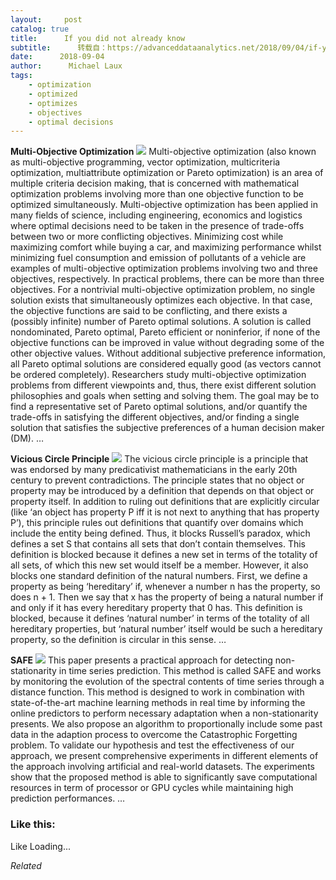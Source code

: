 ```yaml
---
layout:     post
catalog: true
title:      If you did not already know
subtitle:      转载自：https://advanceddataanalytics.net/2018/09/04/if-you-did-not-already-know-473/
date:      2018-09-04
author:      Michael Laux
tags:
    - optimization
    - optimized
    - optimizes
    - objectives
    - optimal decisions
---
```


**Multi-Objective Optimization** ![](https://aboutdataanalytics.files.wordpress.com/2015/01/google.png?w=529)
Multi-objective optimization (also known as multi-objective programming, vector optimization, multicriteria optimization, multiattribute optimization or Pareto optimization) is an area of multiple criteria decision making, that is concerned with mathematical optimization problems involving more than one objective function to be optimized simultaneously. Multi-objective optimization has been applied in many fields of science, including engineering, economics and logistics where optimal decisions need to be taken in the presence of trade-offs between two or more conflicting objectives. Minimizing cost while maximizing comfort while buying a car, and maximizing performance whilst minimizing fuel consumption and emission of pollutants of a vehicle are examples of multi-objective optimization problems involving two and three objectives, respectively. In practical problems, there can be more than three objectives. For a nontrivial multi-objective optimization problem, no single solution exists that simultaneously optimizes each objective. In that case, the objective functions are said to be conflicting, and there exists a (possibly infinite) number of Pareto optimal solutions. A solution is called nondominated, Pareto optimal, Pareto efficient or noninferior, if none of the objective functions can be improved in value without degrading some of the other objective values. Without additional subjective preference information, all Pareto optimal solutions are considered equally good (as vectors cannot be ordered completely). Researchers study multi-objective optimization problems from different viewpoints and, thus, there exist different solution philosophies and goals when setting and solving them. The goal may be to find a representative set of Pareto optimal solutions, and/or quantify the trade-offs in satisfying the different objectives, and/or finding a single solution that satisfies the subjective preferences of a human decision maker (DM). … 

**Vicious Circle Principle** ![](https://aboutdataanalytics.files.wordpress.com/2015/01/google.png?w=529)
The vicious circle principle is a principle that was endorsed by many predicativist mathematicians in the early 20th century to prevent contradictions. The principle states that no object or property may be introduced by a definition that depends on that object or property itself. In addition to ruling out definitions that are explicitly circular (like ‘an object has property P iff it is not next to anything that has property P’), this principle rules out definitions that quantify over domains which include the entity being defined. Thus, it blocks Russell’s paradox, which defines a set S that contains all sets that don’t contain themselves. This definition is blocked because it defines a new set in terms of the totality of all sets, of which this new set would itself be a member. However, it also blocks one standard definition of the natural numbers. First, we define a property as being ‘hereditary’ if, whenever a number n has the property, so does n + 1. Then we say that x has the property of being a natural number if and only if it has every hereditary property that 0 has. This definition is blocked, because it defines ‘natural number’ in terms of the totality of all hereditary properties, but ‘natural number’ itself would be such a hereditary property, so the definition is circular in this sense. … 

**SAFE** ![](https://aboutdataanalytics.files.wordpress.com/2015/01/google.png?w=529)
This paper presents a practical approach for detecting non-stationarity in time series prediction. This method is called SAFE and works by monitoring the evolution of the spectral contents of time series through a distance function. This method is designed to work in combination with state-of-the-art machine learning methods in real time by informing the online predictors to perform necessary adaptation when a non-stationarity presents. We also propose an algorithm to proportionally include some past data in the adaption process to overcome the Catastrophic Forgetting problem. To validate our hypothesis and test the effectiveness of our approach, we present comprehensive experiments in different elements of the approach involving artificial and real-world datasets. The experiments show that the proposed method is able to significantly save computational resources in term of processor or GPU cycles while maintaining high prediction performances. … 





### Like this:

Like Loading...


*Related*

